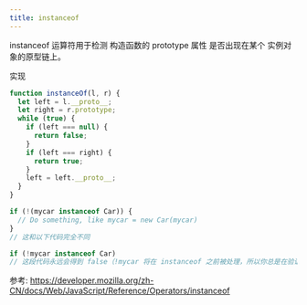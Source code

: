 ```yaml
---
title: instanceof
---
```


instanceof 运算符用于检测 构造函数的 prototype 属性 是否出现在某个 实例对象的原型链上。

实现

```javascript
function instanceOf(l, r) {
  let left = l.__proto__;
  let right = r.prototype;
  while (true) {
    if (left === null) {
      return false;
    }
    if (left === right) {
      return true;
    }
    left = left.__proto__;
  }
}
```

```javascript
if (!(mycar instanceof Car)) {
  // Do something, like mycar = new Car(mycar)
}
// 这和以下代码完全不同

if (!mycar instanceof Car)
// 这段代码永远会得到 false（!mycar 将在 instanceof 之前被处理，所以你总是在验证一个布尔值是否是 Car 的一个实例）。
```

参考:
https://developer.mozilla.org/zh-CN/docs/Web/JavaScript/Reference/Operators/instanceof
